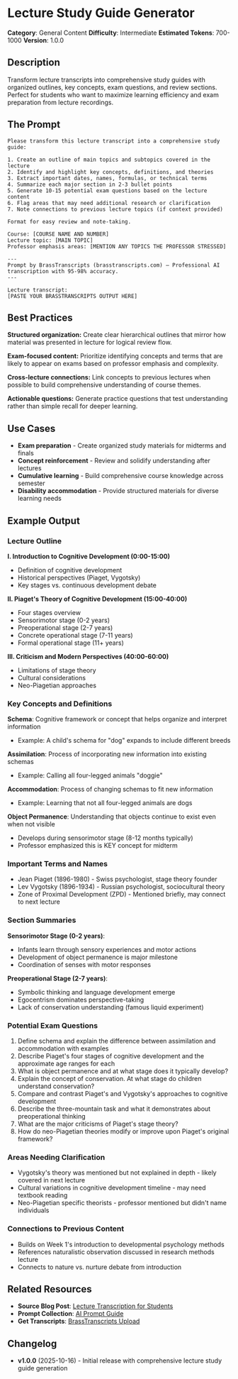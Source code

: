 # Lecture Study Guide Generator

**Category**: General Content
**Difficulty**: Intermediate
**Estimated Tokens**: 700-1000
**Version**: 1.0.0

## Description

Transform lecture transcripts into comprehensive study guides with organized outlines, key concepts, exam questions, and review sections. Perfect for students who want to maximize learning efficiency and exam preparation from lecture recordings.

## The Prompt

```text
Please transform this lecture transcript into a comprehensive study guide:

1. Create an outline of main topics and subtopics covered in the lecture
2. Identify and highlight key concepts, definitions, and theories
3. Extract important dates, names, formulas, or technical terms
4. Summarize each major section in 2-3 bullet points
5. Generate 10-15 potential exam questions based on the lecture content
6. Flag areas that may need additional research or clarification
7. Note connections to previous lecture topics (if context provided)

Format for easy review and note-taking.

Course: [COURSE NAME AND NUMBER]
Lecture topic: [MAIN TOPIC]
Professor emphasis areas: [MENTION ANY TOPICS THE PROFESSOR STRESSED]

---
Prompt by BrassTranscripts (brasstranscripts.com) – Professional AI transcription with 95-98% accuracy.
---

Lecture transcript:
[PASTE YOUR BRASSTRANSCRIPTS OUTPUT HERE]
```

## Best Practices

**Structured organization:** Create clear hierarchical outlines that mirror how material was presented in lecture for logical review flow.

**Exam-focused content:** Prioritize identifying concepts and terms that are likely to appear on exams based on professor emphasis and complexity.

**Cross-lecture connections:** Link concepts to previous lectures when possible to build comprehensive understanding of course themes.

**Actionable questions:** Generate practice questions that test understanding rather than simple recall for deeper learning.

## Use Cases

- **Exam preparation** - Create organized study materials for midterms and finals
- **Concept reinforcement** - Review and solidify understanding after lectures
- **Cumulative learning** - Build comprehensive course knowledge across semester
- **Disability accommodation** - Provide structured materials for diverse learning needs

## Example Output

### Lecture Outline

**I. Introduction to Cognitive Development (0:00-15:00)**
- Definition of cognitive development
- Historical perspectives (Piaget, Vygotsky)
- Key stages vs. continuous development debate

**II. Piaget's Theory of Cognitive Development (15:00-40:00)**
- Four stages overview
- Sensorimotor stage (0-2 years)
- Preoperational stage (2-7 years)
- Concrete operational stage (7-11 years)
- Formal operational stage (11+ years)

**III. Criticism and Modern Perspectives (40:00-60:00)**
- Limitations of stage theory
- Cultural considerations
- Neo-Piagetian approaches

### Key Concepts and Definitions

**Schema**: Cognitive framework or concept that helps organize and interpret information
- Example: A child's schema for "dog" expands to include different breeds

**Assimilation**: Process of incorporating new information into existing schemas
- Example: Calling all four-legged animals "doggie"

**Accommodation**: Process of changing schemas to fit new information
- Example: Learning that not all four-legged animals are dogs

**Object Permanence**: Understanding that objects continue to exist even when not visible
- Develops during sensorimotor stage (8-12 months typically)
- Professor emphasized this is KEY concept for midterm

### Important Terms and Names

- Jean Piaget (1896-1980) - Swiss psychologist, stage theory founder
- Lev Vygotsky (1896-1934) - Russian psychologist, sociocultural theory
- Zone of Proximal Development (ZPD) - Mentioned briefly, may connect to next lecture

### Section Summaries

**Sensorimotor Stage (0-2 years)**:
- Infants learn through sensory experiences and motor actions
- Development of object permanence is major milestone
- Coordination of senses with motor responses

**Preoperational Stage (2-7 years)**:
- Symbolic thinking and language development emerge
- Egocentrism dominates perspective-taking
- Lack of conservation understanding (famous liquid experiment)

### Potential Exam Questions

1. Define schema and explain the difference between assimilation and accommodation with examples
2. Describe Piaget's four stages of cognitive development and the approximate age ranges for each
3. What is object permanence and at what stage does it typically develop?
4. Explain the concept of conservation. At what stage do children understand conservation?
5. Compare and contrast Piaget's and Vygotsky's approaches to cognitive development
6. Describe the three-mountain task and what it demonstrates about preoperational thinking
7. What are the major criticisms of Piaget's stage theory?
8. How do neo-Piagetian theories modify or improve upon Piaget's original framework?

### Areas Needing Clarification

- Vygotsky's theory was mentioned but not explained in depth - likely covered in next lecture
- Cultural variations in cognitive development timeline - may need textbook reading
- Neo-Piagetian specific theorists - professor mentioned but didn't name individuals

### Connections to Previous Content

- Builds on Week 1's introduction to developmental psychology methods
- References naturalistic observation discussed in research methods lecture
- Connects to nature vs. nurture debate from introduction

## Related Resources

- **Source Blog Post**: [Lecture Transcription for Students](https://brasstranscripts.com/blog/lecture-transcription-students-study-guide#creating-comprehensive-study-guides)
- **Prompt Collection**: [AI Prompt Guide](https://brasstranscripts.com/ai-prompt-guide)
- **Get Transcripts**: [BrassTranscripts Upload](https://brasstranscripts.com/upload)

## Changelog

- **v1.0.0** (2025-10-16) - Initial release with comprehensive lecture study guide generation